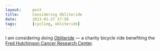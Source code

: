 ```yaml
---
layout:     post
title:      Considering Obliteride
date:       2013-01-27 17:58
tags:       [cycling, obliteride]
---
```


I am considering doing [Obliteride](http://obliteride.org/) — a
charity bicycle ride benefiting the [Fred Hutchinson Cancer Research
Center](http://www.fredhutch.org/).
